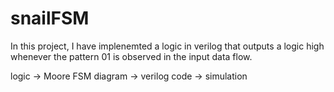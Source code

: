 # snailFSM
In this project, I have implenemted a logic in verilog that outputs a logic high whenever the pattern 01 is observed in the input data flow.

logic -> Moore FSM diagram -> verilog code -> simulation
